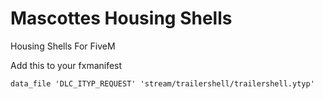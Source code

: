 # Mascottes Housing Shells
Housing Shells For FiveM


Add this to your fxmanifest

`data_file 'DLC_ITYP_REQUEST' 'stream/trailershell/trailershell.ytyp'`
